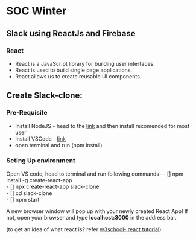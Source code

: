 <h1>SOC Winter</h1>

<h2> Slack using ReactJs and Firebase</h2>

<h3> React </h3>
<ul>
  <li> React is a JavaScript library for building user interfaces.</li>
  <li> React is used to build single page applications.</li>
  <li> React allows us to create reusable UI components.</li>
</ul>
<h2>Create Slack-clone:</h2>
<h3> Pre-Requisite </h3>
<ul>
  <li>Install NodeJS - head to the <a href="https://nodejs.org/en/">link</a> and then install recomended for most user</li>
  <li>Install VSCode - <a href="https://code.visualstudio.com/download">link</a></li>
  <li> open terminal and run (npm install) </li>
</ul>
<h3> Seting Up environment </h3>
Open VS code, head to terminal and run following commands-
- [] npm install -g create-react-app<br>
- [] npx create-react-app slack-clone<br>
- [] cd slack-clone<br>
- [] npm start<br>
<p>A new browser window will pop up with your newly created React App! If not, open your browser and type <b>localhost:3000</b> in the address bar.</p>
(to get an idea of what react is? refer <a href="https://www.w3schools.com/react//">w3school- react tutorial</a>)

 

 


